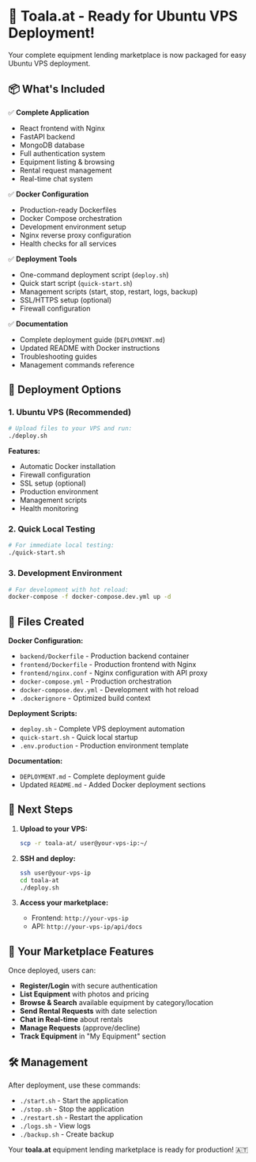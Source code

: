 # 🚀 Toala.at - Ready for Ubuntu VPS Deployment!

Your complete equipment lending marketplace is now packaged for easy Ubuntu VPS deployment.

## 📦 What's Included

✅ **Complete Application**
- React frontend with Nginx
- FastAPI backend 
- MongoDB database
- Full authentication system
- Equipment listing & browsing
- Rental request management
- Real-time chat system

✅ **Docker Configuration**
- Production-ready Dockerfiles
- Docker Compose orchestration
- Development environment setup
- Nginx reverse proxy configuration
- Health checks for all services

✅ **Deployment Tools**
- One-command deployment script (`deploy.sh`)
- Quick start script (`quick-start.sh`)
- Management scripts (start, stop, restart, logs, backup)
- SSL/HTTPS setup (optional)
- Firewall configuration

✅ **Documentation**
- Complete deployment guide (`DEPLOYMENT.md`)
- Updated README with Docker instructions
- Troubleshooting guides
- Management commands reference

## 🎯 Deployment Options

### 1. Ubuntu VPS (Recommended)
```bash
# Upload files to your VPS and run:
./deploy.sh
```
**Features:**
- Automatic Docker installation
- Firewall configuration  
- SSL setup (optional)
- Production environment
- Management scripts
- Health monitoring

### 2. Quick Local Testing
```bash
# For immediate local testing:
./quick-start.sh
```

### 3. Development Environment
```bash
# For development with hot reload:
docker-compose -f docker-compose.dev.yml up -d
```

## 🔧 Files Created

**Docker Configuration:**
- `backend/Dockerfile` - Production backend container
- `frontend/Dockerfile` - Production frontend with Nginx
- `frontend/nginx.conf` - Nginx configuration with API proxy
- `docker-compose.yml` - Production orchestration
- `docker-compose.dev.yml` - Development with hot reload
- `.dockerignore` - Optimized build context

**Deployment Scripts:**
- `deploy.sh` - Complete VPS deployment automation
- `quick-start.sh` - Quick local startup
- `.env.production` - Production environment template

**Documentation:**
- `DEPLOYMENT.md` - Complete deployment guide
- Updated `README.md` - Added Docker deployment sections

## 🚀 Next Steps

1. **Upload to your VPS:**
   ```bash
   scp -r toala-at/ user@your-vps-ip:~/
   ```

2. **SSH and deploy:**
   ```bash
   ssh user@your-vps-ip
   cd toala-at
   ./deploy.sh
   ```

3. **Access your marketplace:**
   - Frontend: `http://your-vps-ip`
   - API: `http://your-vps-ip/api/docs`

## 🎉 Your Marketplace Features

Once deployed, users can:
- **Register/Login** with secure authentication
- **List Equipment** with photos and pricing
- **Browse & Search** available equipment by category/location
- **Send Rental Requests** with date selection
- **Chat in Real-time** about rentals
- **Manage Requests** (approve/decline)
- **Track Equipment** in "My Equipment" section

## 🛠️ Management

After deployment, use these commands:
- `./start.sh` - Start the application
- `./stop.sh` - Stop the application  
- `./restart.sh` - Restart the application
- `./logs.sh` - View logs
- `./backup.sh` - Create backup

Your **toala.at** equipment lending marketplace is ready for production! 🇦🇹